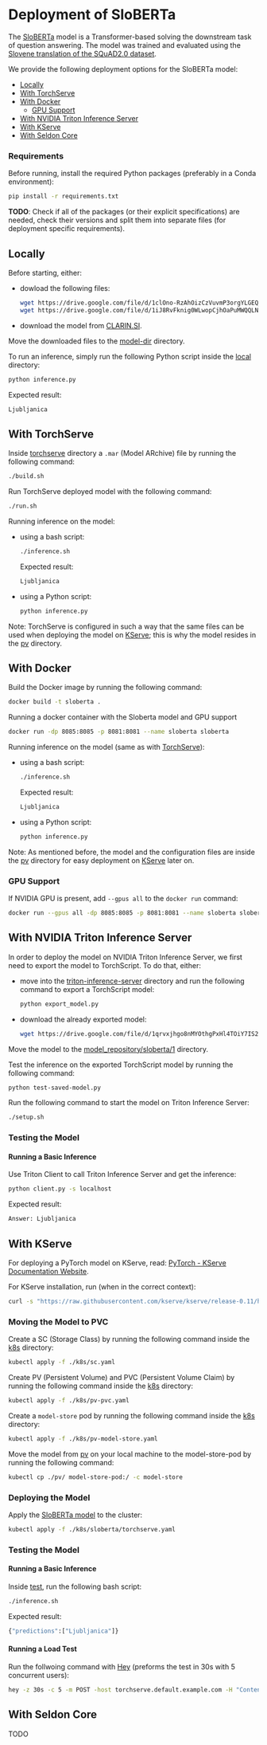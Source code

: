 # Deployment of SloBERTa <!-- omit in toc -->

The [SloBERTa](http://hdl.handle.net/11356/1778) model is a Transformer-based solving the downstream task of question answering. The model was trained and evaluated using the [Slovene translation of the SQuAD2.0 dataset](http://hdl.handle.net/11356/1756).

We provide the following deployment options for the SloBERTa model:

- [Locally](#locally)
- [With TorchServe](#with-torchserve)
- [With Docker](#with-docker)
  - [GPU Support](#gpu-support)
- [With NVIDIA Triton Inference Server](#with-nvidia-triton-inference-server)
- [With KServe](#with-kserve)
- [With Seldon Core](#with-seldon-core)

### Requirements <!-- omit in toc -->

Before running, install the required Python packages (preferably in a Conda environment):

```bash
pip install -r requirements.txt
```

**TODO**: Check if all of the packages (or their explicit specifications) are needed, check their versions and split them into separate files (for deployment specific requirements).

## Locally

Before starting, either:

- dowload the following files:

  ```bash
  wget https://drive.google.com/file/d/1clOno-RzAhOizCzVuvmP3orgYLGEQ_1-/view?usp=sharing
  wget https://drive.google.com/file/d/1iJ8RvFknig0WLwopCjhOaPuMWQQLNI1x/view?usp=sharing
  ```

- download the model from [CLARIN.SI](http://hdl.handle.net/11356/1778).

Move the downloaded files to the [model-dir](./model-dir/) directory.

To run an inference, simply run the following Python script inside the [local](./local/) directory:

```bash
python inference.py
```

Expected result:

```bash
Ljubljanica
```

## With TorchServe

Inside [torchserve](./torchserve/) directory a `.mar` (Model ARchive) file by running the following command:

```bash
./build.sh
```

Run TorchServe deployed model with the following command:

```bash
./run.sh
```

Running inference on the model:

- using a bash script:

  ```bash
  ./inference.sh
  ```

  Expected result:

  ```bash
  Ljubljanica
  ```

- using a Python script:
  ```bash
  python inference.py
  ```

Note: TorchServe is configured in such a way that the same files can be used when deploying the model on [KServe](#with-kserve); this is why the model resides in the [pv](./pv/) directory.

## With Docker

Build the Docker image by running the following command:

```bash
docker build -t sloberta .
```

Running a docker container with the Sloberta model and GPU support

```bash
docker run -dp 8085:8085 -p 8081:8081 --name sloberta sloberta
```

Running inference on the model (same as with [TorchServe](#with-torchserve)):

- using a bash script:

  ```bash
  ./inference.sh
  ```

  Expected result:

  ```bash
  Ljubljanica
  ```

- using a Python script:
  ```bash
  python inference.py
  ```

Note: As mentioned before, the model and the configuration files are inside the [pv](./pv/) directory for easy deployment on [KServe](#with-kserve) later on.

### GPU Support

If NVIDIA GPU is present, add `--gpus all` to the `docker run` command:

```bash
docker run --gpus all -dp 8085:8085 -p 8081:8081 --name sloberta sloberta
```

## With NVIDIA Triton Inference Server

In order to deploy the model on NVIDIA Triton Inference Server, we first need to export the model to TorchScript. To do that, either:

- move into the [triton-inference-server](./triton-inference-server/) directory and run the following command to export a TorchScript model:

  ```bash
  python export_model.py
  ```

- download the already exported model:

  ```bash
  wget https://drive.google.com/file/d/1qrvxjhgo8nMYOthgPxHl4TOiY7IS2IFn/view?usp=drive_link
  ```

Move the model to the [model_repository/sloberta/1](./triton-inference-server/model_repository/sloberta/1/) directory.

Test the inference on the exported TorchScript model by running the following command:

```bash
python test-saved-model.py
```

Run the following command to start the model on Triton Inference Server:

```bash
./setup.sh
```

### Testing the Model <!-- omit in toc -->

#### Running a Basic Inference <!-- omit in toc -->

Use Triton Client to call Triton Inference Server and get the inference:

```bash
python client.py -s localhost
```

Expected result:

```bash
Answer: Ljubljanica
```

## With KServe

For deploying a PyTorch model on KServe, read: [PyTorch - KServe Documentation Website](https://kserve.github.io/website/0.11/modelserving/v1beta1/torchserve/).

For KServe installation, run (when in the correct context):

```bash
curl -s "https://raw.githubusercontent.com/kserve/kserve/release-0.11/hack/quick_install.sh" | bash
```

### Moving the Model to PVC <!-- omit in toc -->

Create a SC (Storage Class) by running the following command inside the [k8s](./k8s/) directory:

```bash
kubectl apply -f ./k8s/sc.yaml
```

Create PV (Persistent Volume) and PVC (Persistent Volume Claim) by running the following command inside the [k8s](./k8s/) directory:

```bash
kubectl apply -f ./k8s/pv-pvc.yaml
```

Create a `model-store` pod by running the following command inside the [k8s](./k8s/) directory:

```bash
kubectl apply -f ./k8s/pv-model-store.yaml
```

Move the model from [pv](/pv/) on your local machine to the model-store-pod by running the following command:

```bash
kubectl cp ./pv/ model-store-pod:/ -c model-store
```

### Deploying the Model <!-- omit in toc -->

Apply the [SloBERTa model](/k8s/sloberta/torchserve.yaml) to the cluster:

```bash
kubectl apply -f ./k8s/sloberta/torchserve.yaml
```

### Testing the Model <!-- omit in toc -->

#### Running a Basic Inference <!-- omit in toc -->

Inside [test](./test/), run the following bash script:

```bash
./inference.sh
```

Expected result:

```bash
{"predictions":["Ljubljanica"]}
```

#### Running a Load Test <!-- omit in toc -->

Run the follwoing command with [Hey](https://github.com/rakyll/hey) (preforms the test in 30s with 5 concurrent users):

```bash
hey -z 30s -c 5 -m POST -host torchserve.default.example.com -H "Content-Type: application/json" -d '{"instances":[{"data":{"text":"Ljubljana je glavno mesto Slovenije in njeno politično, gospodarsko, kulturno ter znanstveno središče. Mesto stoji na območju, kjer se alpski svet sreča z dinarskim, kar daje Ljubljani poseben čar. Ljubljanica, reka, ki prečka mesto, je bila skozi zgodovina pomembna za razvoj mesta, od prazgodovinskih naselbin do današnje sodobne prestolnice. Ljubljana je znana po svoji univerzi, ki je bila ustanovljena leta 1919, in po številnih muzejih, gledališčih in knjižnicah.","question":"Katera reka prečka mesto Ljubljana?"}}]}' http://localhost:80/v1/models/sloberta:predict
```

## With Seldon Core

TODO
